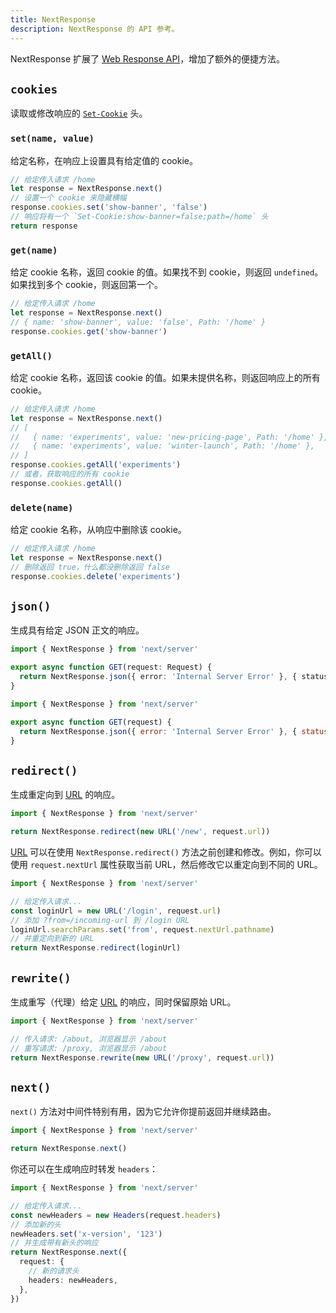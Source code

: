 ```yaml
---
title: NextResponse
description: NextResponse 的 API 参考。
---
```


NextResponse 扩展了 [Web Response API](https://developer.mozilla.org/docs/Web/API/Response)，增加了额外的便捷方法。

## `cookies`

读取或修改响应的 [`Set-Cookie`](https://developer.mozilla.org/docs/Web/HTTP/Headers/Set-Cookie) 头。

### `set(name, value)`

给定名称，在响应上设置具有给定值的 cookie。

```ts
// 给定传入请求 /home
let response = NextResponse.next()
// 设置一个 cookie 来隐藏横幅
response.cookies.set('show-banner', 'false')
// 响应将有一个 `Set-Cookie:show-banner=false;path=/home` 头
return response
```

### `get(name)`

给定 cookie 名称，返回 cookie 的值。如果找不到 cookie，则返回 `undefined`。如果找到多个 cookie，则返回第一个。

```ts
// 给定传入请求 /home
let response = NextResponse.next()
// { name: 'show-banner', value: 'false', Path: '/home' }
response.cookies.get('show-banner')
```

### `getAll()`

给定 cookie 名称，返回该 cookie 的值。如果未提供名称，则返回响应上的所有 cookie。

```ts
// 给定传入请求 /home
let response = NextResponse.next()
// [
//   { name: 'experiments', value: 'new-pricing-page', Path: '/home' },
//   { name: 'experiments', value: 'winter-launch', Path: '/home' },
// ]
response.cookies.getAll('experiments')
// 或者，获取响应的所有 cookie
response.cookies.getAll()
```

### `delete(name)`

给定 cookie 名称，从响应中删除该 cookie。

```ts
// 给定传入请求 /home
let response = NextResponse.next()
// 删除返回 true，什么都没删除返回 false
response.cookies.delete('experiments')
```

## `json()`

生成具有给定 JSON 正文的响应。

```ts switcher
import { NextResponse } from 'next/server'

export async function GET(request: Request) {
  return NextResponse.json({ error: 'Internal Server Error' }, { status: 500 })
}
```

```js switcher
import { NextResponse } from 'next/server'

export async function GET(request) {
  return NextResponse.json({ error: 'Internal Server Error' }, { status: 500 })
}
```

## `redirect()`

生成重定向到 [URL](https://developer.mozilla.org/docs/Web/API/URL) 的响应。

```ts
import { NextResponse } from 'next/server'

return NextResponse.redirect(new URL('/new', request.url))
```

[URL](https://developer.mozilla.org/docs/Web/API/URL) 可以在使用 `NextResponse.redirect()` 方法之前创建和修改。例如，你可以使用 `request.nextUrl` 属性获取当前 URL，然后修改它以重定向到不同的 URL。

```ts
import { NextResponse } from 'next/server'

// 给定传入请求...
const loginUrl = new URL('/login', request.url)
// 添加 ?from=/incoming-url 到 /login URL
loginUrl.searchParams.set('from', request.nextUrl.pathname)
// 并重定向到新的 URL
return NextResponse.redirect(loginUrl)
```

## `rewrite()`

生成重写（代理）给定 [URL](https://developer.mozilla.org/docs/Web/API/URL) 的响应，同时保留原始 URL。

```ts
import { NextResponse } from 'next/server'

// 传入请求: /about, 浏览器显示 /about
// 重写请求: /proxy, 浏览器显示 /about
return NextResponse.rewrite(new URL('/proxy', request.url))
```

## `next()`

`next()` 方法对中间件特别有用，因为它允许你提前返回并继续路由。

```ts
import { NextResponse } from 'next/server'

return NextResponse.next()
```

你还可以在生成响应时转发 `headers`：

```ts
import { NextResponse } from 'next/server'

// 给定传入请求...
const newHeaders = new Headers(request.headers)
// 添加新的头
newHeaders.set('x-version', '123')
// 并生成带有新头的响应
return NextResponse.next({
  request: {
    // 新的请求头
    headers: newHeaders,
  },
})
```
